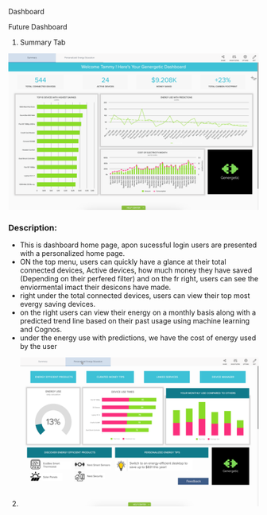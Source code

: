 
Dashboard




Future Dashboard


1. Summary Tab

![Dashboard_summary](public/images/Dashboard_summary.png)

### Description:
  
  * This is dashboard home page, apon sucessful login users are presented with a personalized home page. 
  * ON the top menu, users can quickly have a glance at their total connected devices, Active devices, how much money they have saved (Depending on their perfered filter) and on the fr right, users can see the enviormental imact their desicons have made.
  * right under the total connected devices, users can view their top  most evergy saving devices. 
  * on the right users can view their energy on a monthly basis along with a predicted trend line based on their past usage using machine learning and Cognos. 
  * under the energy use with predictions, we have the cost of energy used by the user


2. ![Dashboard](public/images/Dashboard_Education.png)
